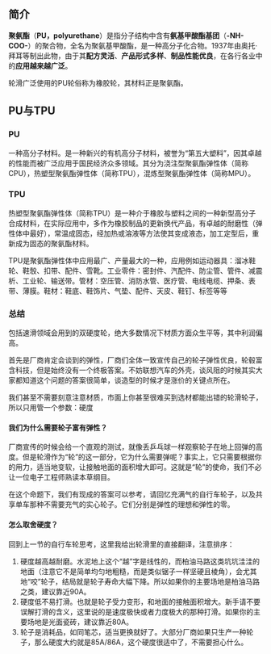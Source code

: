 ## **简介**

**聚氨酯**（**PU，polyurethane**）是指分子结构中含有**氨基甲酸酯基团**（**-NH-COO-**）的聚合物，全名为聚氨基甲酸酯，是一种高分子化合物。1937年由奥托·拜耳等制出此物，由于其**配方灵活**、**产品形式多样**、**制品性能优良**，在各行各业中的**应用越来越广泛**。

轮滑广泛使用的PU轮俗称为橡胶轮，其材料正是聚氨酯。

## **PU与TPU**

### **PU**

一种高分子材料。是一种新兴的有机高分子材料，被誉为“第五大塑料”，因其卓越的性能而被广泛应用于国民经济众多领域。其分为浇注型聚氨酯弹性体（简称CPU），热塑型聚氨酯弹性体（简称TPU），混炼型聚氨酯弹性体（简称MPU）。

### **TPU**

热塑型聚氨酯弹性体（简称TPU）是一种介于橡胶与塑料之间的一种新型高分子合成材料，在实际应用中，多作为橡胶制品的更新换代产品，有卓越的耐磨性（弹性体中最好），常温成固态，经加热或溶液等方法使其变成液态，加工定型后，重新成为固态的聚氨酯材料。

TPU是聚氨酯弹性体中应用最广、产量最大的一种，应用例如运动器具：溜冰鞋轮、鞋彀、扣带、配件、雪靴。工业零件：密封件、汽配件、防尘管、管件、减震析、工业轮、输送带。管材：空压管、消防水管、医疗管、电线电缆、押条、表带、薄膜。鞋材：鞋底、鞋饰片、气垫、配件、天皮、鞋钉、标签等等



### **总结**

包括速滑领域会用到的双硬度轮，绝大多数情况下材质方面众生平等，其中利润偏高。

首先是厂商肯定会谈到的弹性，厂商们全体一致宣传自己的轮子弹性优良，轮毂富含科技，但是始终没有一个终极答案。不妨联想汽车的外壳，谈风阻的时候其实大家都知道这个问题的答案很简单，谈造型的时候才是涨价的关键点所在。

我们甚至不需要刻意注意材质，市面上你甚至很难买到选材都能出错的轮滑轮子，所以只用管一个参数：硬度

#### 我们为什么需要轮子富有弹性？

厂商宣传的时候会给一个直观的测试，就像丢乒乓球一样观察轮子在地上回弹的高度。但是轮滑作为“轮”的这一部分，它为什么需要弹呢？事实上，它只需要根据你的用力，适当地变软，让接触地面的面积增大即可。这就是“轮”的使命，我们不必让一位电子工程师熟读本草纲目。

在这个命题下，我们有现成的答案可以参考，请回忆充满气的自行车轮子，以及共享单车那种不需要充气的实心轮子。它们分别是弹性的理想和弹性的零。

#### **怎么取舍硬度？**

回到上一节的自行车轮思考，这里我给出轮滑里的直接翻译，注意排序：

1. 硬度越高越耐磨。水泥地上这个“越”字是线性的，而柏油马路这类坑坑洼洼的地面（注意它不是简单均匀地粗糙，而是类似锯子一样坚硬且棱角），会尤其地“咬”轮子，结局就是轮子寿命大幅下降。所以如果你的主要场地是柏油马路之类，建议靠近90A。
2. 硬度低不易打滑。也就是轮子受力变形，和地面的接触面积增大。新手请不要误解打滑的含义，这里说的是速度极快或者力度极大的那种打滑。如果你的主要场地是光面瓷砖，建议靠近80A。
3. 轮子是消耗品，如同笔芯，适当更换就好了。大部分厂商如果只生产一种轮子，那么硬度大约就是85A/86A，这个硬度很适中了，不需要担心什么。